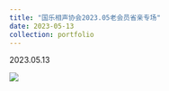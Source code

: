 ```yaml
---
title: "国乐相声协会2023.05老会员省亲专场"
date: 2023-05-13
collection: portfolio
---
```


2023.05.13

<img src="https://llddeddym.github.io/images/2023-05-13.jpg"/>